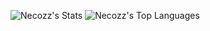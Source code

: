 

<!--
**Necozz/Necozz** is a ✨ _special_ ✨ repository because its `README.md` (this file) appears on your GitHub profile.

Here are some ideas to get you started:

- 🔭 I’m currently working on ...
- 🌱 I’m currently learning ...
- 👯 I’m looking to collaborate on ...
- 🤔 I’m looking for help with ...
- 💬 Ask me about ...
- 📫 How to reach me: ...
- 😄 Pronouns: ...
- ⚡ Fun fact: ...
-->

![Necozz's Stats](https://github-readme-stats.vercel.app/api?username=Necozz&theme=jolly&show_icons=true&hide_border=true&count_private=true) ![Necozz's Top Languages](https://github-readme-stats.vercel.app/api/top-langs/?username=Necozz&theme=jolly&show_icons=true&hide_border=true&layout=compact)



